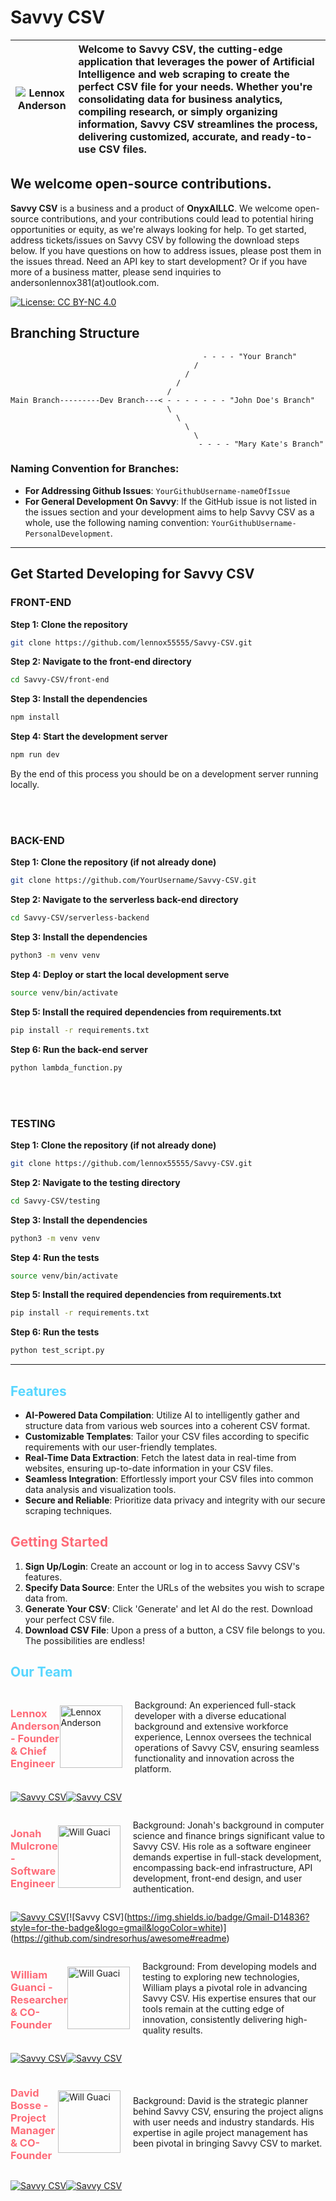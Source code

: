 
# Savvy CSV
| ![Lennox Anderson](https://savvycsv.com/images/savvyHomepage.png) | Welcome to Savvy CSV, the cutting-edge application that leverages the power of Artificial Intelligence and web scraping to create the perfect CSV file for your needs. Whether you're consolidating data for business analytics, compiling research, or simply organizing information, Savvy CSV streamlines the process, delivering customized, accurate, and ready-to-use CSV files. |
|:---:|:---|



## **We welcome open-source contributions.**
**Savvy CSV** is a business and a product of **OnyxAILLC**. We welcome open-source contributions, and your contributions could lead to potential hiring opportunities or equity, as we're always looking for help. To get started, address tickets/issues on Savvy CSV by following the download steps below. If you have questions on how to address issues, please post them in the issues thread. Need an API key to start development? Or if you have more of a business matter, please send inquiries to andersonlennox381(at)outlook.com.

[![License: CC BY-NC 4.0](https://img.shields.io/badge/License-CC%20BY--NC%204.0-lightgrey.svg)](https://creativecommons.org/licenses/by-nc/4.0/)

## Branching Structure

```plaintext
                                           - - - - "Your Branch"
                                         /   
                                       /
                                     /
                                   /
Main Branch---------Dev Branch---< - - - - - - - "John Doe's Branch"
                                   \
                                     \
                                       \
                                         \
                                          - - - - "Mary Kate's Branch"                                                                                                                                            
```


### Naming Convention for Branches:
- **For Addressing Github Issues**: `YourGithubUsername-nameOfIssue`
- **For General Development On Savvy**: If the GitHub issue is not listed in the issues section and your development aims to help Savvy CSV as a whole, use the following naming convention: `YourGithubUsername-PersonalDevelopment`.

---

## Get Started Developing for Savvy CSV

### FRONT-END
**Step 1: Clone the repository**

```bash
git clone https://github.com/lennox55555/Savvy-CSV.git
````

**Step 2: Navigate to the front-end directory**
```bash
cd Savvy-CSV/front-end
```
**Step 3: Install the dependencies**
```bash
npm install
```
**Step 4: Start the development server**
```bash
npm run dev
```
By the end of this process you should be on a development server running locally.

<br>
<br>

### BACK-END
**Step 1: Clone the repository (if not already done)**
```bash
git clone https://github.com/YourUsername/Savvy-CSV.git
```

**Step 2: Navigate to the serverless back-end directory**
```bash
cd Savvy-CSV/serverless-backend
```
**Step 3: Install the dependencies**
```bash
python3 -m venv venv
```
**Step 4: Deploy or start the local development serve**
```bash
source venv/bin/activate
```
**Step 5: Install the required dependencies from requirements.txt**
```bash
pip install -r requirements.txt
```
**Step 6: Run the back-end server**
```bash
python lambda_function.py
```

<br>
<br>

### TESTING

**Step 1: Clone the repository (if not already done)**
```bash
git clone https://github.com/lennox55555/Savvy-CSV.git
```
**Step 2: Navigate to the testing directory**
```bash
cd Savvy-CSV/testing
```
**Step 3: Install the dependencies**
```bash
python3 -m venv venv
```
**Step 4: Run the tests**
```bash
source venv/bin/activate
```
**Step 5: Install the required dependencies from requirements.txt**
```bash
pip install -r requirements.txt
```
**Step 6: Run the tests**
```bash
python test_script.py
```

---
## <span style="color: #57d6ff;">Features</span>

- **AI-Powered Data Compilation**: Utilize AI to intelligently gather and structure data from various web sources into a coherent CSV format.
- **Customizable Templates**: Tailor your CSV files according to specific requirements with our user-friendly templates.
- **Real-Time Data Extraction**: Fetch the latest data in real-time from websites, ensuring up-to-date information in your CSV files.
- **Seamless Integration**: Effortlessly import your CSV files into common data analysis and visualization tools.
- **Secure and Reliable**: Prioritize data privacy and integrity with our secure scraping techniques.

## <span style="color: #FE6B78;">Getting Started</span>

1. **Sign Up/Login**: Create an account or log in to access Savvy CSV's features.
2. **Specify Data Source**: Enter the URLs of the websites you wish to scrape data from.
3. **Generate Your CSV**: Click 'Generate' and let AI do the rest. Download your perfect CSV file.
4. **Download CSV File**: Upon a press of a button, a CSV file belongs to you. The possibilities are endless!


## <span style="color: #57d6ff;">Our Team</span>

<div style="display: flex; align-items: center;">
  <h3><span style="color: #FE6B78;">Lennox Anderson - Founder & Chief Engineer</span></h3>
  <img src="http://savvycsv.com/images/Lennox.jpg" width="100" height="100" alt="Lennox Anderson" style="margin-right: 20px;"> 
  <div>
    <p>Background: An experienced full-stack developer with a diverse educational background and extensive workforce experience, Lennox oversees the technical operations of Savvy CSV, ensuring seamless functionality and innovation across the platform.</p>
  </div>
</div>

[![Savvy CSV](https://img.shields.io/badge/LinkedIn-0077B5?style=for-the-badge&logo=linkedin&logoColor=white)](https://www.linkedin.com/in/lennoxanderson/)[![Savvy CSV](https://img.shields.io/badge/Gmail-D14836?style=for-the-badge&logo=gmail&logoColor=white)](https://github.com/sindresorhus/awesome#readme)

<div style="display: flex; align-items: center;">
  <h3><span style="color: #FE6B78;">Jonah Mulcrone - Software Engineer</span></h3>
  <img src="http://savvycsv.com/images/jonahm.jpg" width="100" height="100" alt="Will Guaci" style="margin-right: 20px;"> 
  <div>
    <p>Background: Jonah's background in computer science and finance brings significant value to Savvy CSV. His role as a software engineer demands expertise in full-stack development, encompassing back-end infrastructure, API development, front-end design, and user authentication.</p>
  </div>
</div>

[![Savvy CSV](https://img.shields.io/badge/LinkedIn-0077B5?style=for-the-badge&logo=linkedin&logoColor=white)]([https://www.linkedin.com/in/david-bosse/](https://www.linkedin.com/in/jonah-mulcrone-964037198/))[![Savvy CSV](https://img.shields.io/badge/Gmail-D14836?style=for-the-badge&logo=gmail&logoColor=white)](https://github.com/sindresorhus/awesome#readme)


<div style="display: flex; align-items: center;">
  <h3><span style="color: #FE6B78;">William Guanci - Researcher & CO-Founder</span></h3>
  <img src="http://savvycsv.com/images/Will.jpg" width="100" height="100" alt="Will Guaci" style="margin-right: 20px;"> 
  <div>
    <p>Background: From developing models and testing to exploring new technologies, William plays a pivotal role in advancing Savvy CSV. His expertise ensures that our tools remain at the cutting edge of innovation, consistently delivering high-quality results.</p>
  </div>
</div>

[![Savvy CSV](https://img.shields.io/badge/LinkedIn-0077B5?style=for-the-badge&logo=linkedin&logoColor=white)](https://www.linkedin.com/in/william-guanci/)[![Savvy CSV](https://img.shields.io/badge/Gmail-D14836?style=for-the-badge&logo=gmail&logoColor=white)](https://github.com/sindresorhus/awesome#readme)


<div style="display: flex; align-items: center;">
  <h3><span style="color: #FE6B78;">David Bosse - Project Manager & CO-Founder</span></h3>
  <img src="http://savvycsv.com/images/David.jpg" width="100" height="100" alt="Will Guaci" style="margin-right: 20px;"> 
  <div>
    <p>Background: David is the strategic planner behind Savvy CSV, ensuring the project aligns with user needs and industry standards. His expertise in agile project management has been pivotal in bringing Savvy CSV to market.</p>
  </div>
</div>

[![Savvy CSV](https://img.shields.io/badge/LinkedIn-0077B5?style=for-the-badge&logo=linkedin&logoColor=white)](https://www.linkedin.com/in/david-bosse/)[![Savvy CSV](https://img.shields.io/badge/Gmail-D14836?style=for-the-badge&logo=gmail&logoColor=white)](https://github.com/sindresorhus/awesome#readme)



